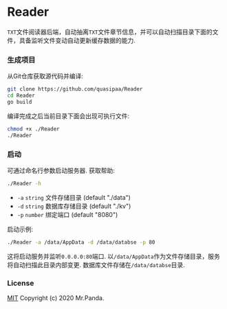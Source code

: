 # Reader

`TXT`文件阅读器后端，自动抽离`TXT`文件章节信息，并可以自动扫描目录下面的文件，具备监听文件变动自动更新缓存数据的能力.


### 生成项目

从Git仓库获取源代码并编译:
```bash
git clone https://github.com/quasipaa/Reader
cd Reader
go build
```

编译完成之后当前目录下面会出现可执行文件:
```bash
chmod +x ./Reader
./Reader
```

### 启动

可通过命名行参数启动服务器.
获取帮助:
```bash
./Reader -h
```

* `-a` `string` 文件存储目录 (default "./data")</br>
* `-d` `string` 数据库存储目录 (default "./kv")</br>
* `-p` `number`  绑定端口 (default "8080")</br>

启动示例:
```bash
./Reader -a /data/AppData -d /data/databse -p 80
```
这将启动服务并监听`0.0.0.0:80`端口.
以`/data/AppData`作为文件存储目录，服务将自动扫描此目录内部变更.
数据库文件存储在`/data/databse`目录.

### License
[MIT](./LICENSE)
Copyright (c) 2020 Mr.Panda.